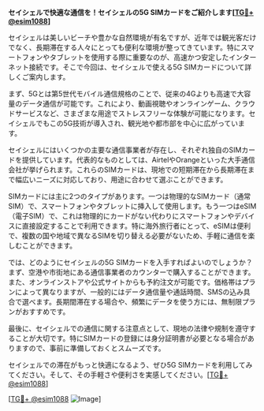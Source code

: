 **セイシェルで快適な通信を！セイシェルの5G SIMカードをご紹介します[[TG💪+ @esim1088](https://t.me/s/esim1088)]**

セイシェルは美しいビーチや豊かな自然環境が有名ですが、近年では観光客だけでなく、長期滞在する人々にとっても便利な環境が整ってきています。特にスマートフォンやタブレットを使用する際に重要なのが、高速かつ安定したインターネット接続です。そこで今回は、セイシェルで使える5G SIMカードについて詳しくご案内します。

まず、5Gとは第5世代モバイル通信規格のことで、従来の4Gよりも高速で大容量のデータ通信が可能です。これにより、動画視聴やオンラインゲーム、クラウドサービスなど、さまざまな用途でストレスフリーな体験が可能になります。セイシェルでもこの5G技術が導入され、観光地や都市部を中心に広がっています。

セイシェルにはいくつかの主要な通信事業者が存在し、それぞれ独自のSIMカードを提供しています。代表的なものとしては、AirtelやOrangeといった大手通信会社が挙げられます。これらのSIMカードは、現地での短期滞在から長期滞在まで幅広いニーズに対応しており、用途に合わせて選ぶことができます。

SIMカードには主に2つのタイプがあります。一つは物理的なSIMカード（通常SIM）で、スマートフォンやタブレットに挿入して使用します。もう一つはeSIM（電子SIM）で、これは物理的にカードがない代わりにスマートフォンやデバイスに直接設定することで利用できます。特に海外旅行者にとって、eSIMは便利で、複数の国や地域で異なるSIMを切り替える必要がないため、手軽に通信を楽しむことができます。

では、どのようにセイシェルの5G SIMカードを入手すればよいのでしょうか？まず、空港や市街地にある通信事業者のカウンターで購入することができます。また、オンラインストアや公式サイトからも予約注文が可能です。価格帯はプランによって異なりますが、一般的にはデータ通信量や通話時間、SMSの込み具合で選べます。長期間滞在する場合や、頻繁にデータを使う方には、無制限プランがおすすめです。

最後に、セイシェルでの通信に関する注意点として、現地の法律や規制を遵守することが大切です。特にSIMカードの登録には身分証明書が必要となる場合がありますので、事前に準備しておくとスムーズです。

セイシェルでの滞在がもっと快適になるよう、ぜひ5G SIMカードを利用してみてください。そして、その手軽さや便利さを実感してください。[[TG💪+ @esim1088](https://t.me/s/esim1088)]

[[TG💪+ @esim1088](https://t.me/s/esim1088) ![Image](https://i.postimg.cc/Y0z9fWf4/image.png)]